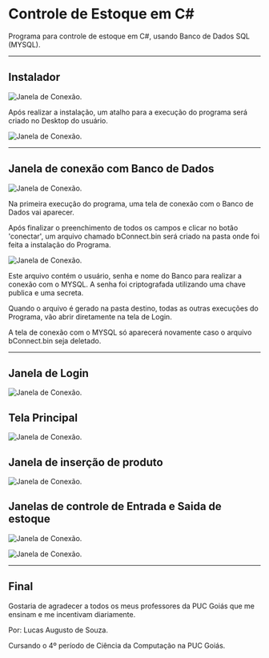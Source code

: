 # Controle de Estoque em C#
Programa para controle de estoque em C#, usando Banco de Dados SQL (MYSQL).

******

## Instalador

</a><img src = "https://i.imgur.com/klXoYkX.png" alt="Janela de Conexão."></a>

Após realizar a instalação, um atalho para a execução do programa será criado no Desktop do usuário.

</a><img src = "https://i.imgur.com/f2SNEFB.png" alt="Janela de Conexão."></a>

******

## Janela de conexão com Banco de Dados

</a><img src = "https://i.imgur.com/q0L7rTg.png" alt="Janela de Conexão."></a>

Na primeira execução do programa, uma tela de conexão com o Banco de Dados vai aparecer.

Após finalizar o preenchimento de todos os campos e clicar no botão 'conectar', um arquivo chamado bConnect.bin será criado na pasta onde foi feita a instalação do Programa.

</a><img src = "https://i.imgur.com/mcMsdbK.png" alt="Janela de Conexão."></a>

Este arquivo contém o usuário, senha e nome do Banco para realizar a conexão com o MYSQL. A senha foi criptografada utilizando uma chave publica e uma secreta.

Quando o arquivo é gerado na pasta destino, todas as outras execuções do Programa, vão abrir diretamente na tela de Login.

A tela de conexão com o MYSQL só aparecerá novamente caso o arquivo bConnect.bin seja deletado.

******

## Janela de Login

</a><img src = "https://i.imgur.com/VgFyA3F.png" alt="Janela de Conexão."></a>

## Tela Principal

</a><img src = "https://i.imgur.com/Ux6DhJi.png" alt="Janela de Conexão."></a>

## Janela de inserção de produto

</a><img src = "https://i.imgur.com/gx727Bi.png" alt="Janela de Conexão."></a>

## Janelas de controle de Entrada e Saida de estoque

</a><img src = "https://i.imgur.com/uXTCjgo.png" alt="Janela de Conexão."></a>

</a><img src = "https://i.imgur.com/3sPCEIb.png" alt="Janela de Conexão."></a>

******

## Final

Gostaria de agradecer a todos os meus professores da PUC Goiás que me ensinam e me incentivam diariamente.

Por: Lucas Augusto de Souza.

Cursando o 4º período de Ciência da Computação na PUC Goiás.